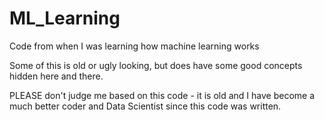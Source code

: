 # ML_Learning
Code from when I was learning how machine learning works

Some of this is old or ugly looking, but does have some good concepts hidden here and there.  


PLEASE don't judge me based on this code - it is old and I have become a much better coder and Data Scientist since this code was written.
